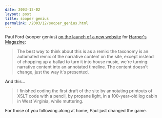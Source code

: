 ```yaml
---
date: 2003-12-02
layout: post
title: sooper genius
permalink: /2003/12/sooper_genius.html
---
```


Paul Ford (sooper genius) [on the launch of a new website](http://www.ftrain.com/AWebSiteForHarpers.html "A New Website for Harper's Magazine (Ftrain.com)") for [Harper's Magazine](http://www.harpers.org/):

> The best way to think about this is as a remix: the taxonomy is an automated remix of the narrative content on the site, except instead of chopping up a ballad to turn it into house music, we're turning narrative content into an annotated timeline. The content doesn't change, just the way it's presented.

And this...

> I finished coding the first draft of the site by annotating printouts of XSLT code with a pencil, by propane light, in a 100-year-old log cabin in West Virginia, while muttering.

For those of you following along at home, Paul just changed the game.